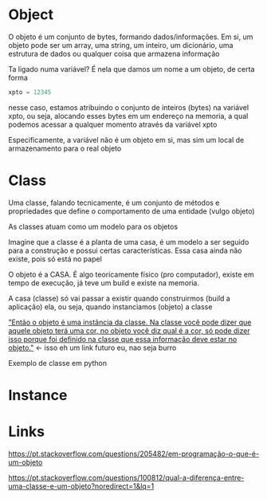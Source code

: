 # Object
O objeto é um conjunto de bytes, formando dados/informações. Em si, um objeto pode ser um array, uma string, um inteiro, um dicionário, uma estrutura de dados ou qualquer coisa que armazena informação

Ta ligado numa variável? É nela que damos um nome a um objeto, de certa forma

```python
xpto = 12345
```

nesse caso, estamos atribuindo o conjunto de inteiros (bytes) na variável xpto, ou seja, alocando esses bytes em um endereço na memoria, a qual podemos acessar a qualquer momento através da variável xpto

Especificamente, a variável não é um objeto em si, mas sim um local de armazenamento para o real objeto

# Class
Uma classe, falando tecnicamente, é um conjunto de métodos e propriedades que define o comportamento de uma entidade (vulgo objeto)

As classes atuam como um modelo para os objetos

Imagine que a classe é a planta de uma casa, é um modelo a ser seguido para a construção e possui certas características. Essa casa ainda não existe, pois só está no papel

O objeto é a CASA. É algo teoricamente físico (pro computador), existe em tempo de execução, já teve um build e existe na memoria.

A casa (classe) só vai passar a existir quando construirmos (build a aplicação) ela, ou seja, quando instanciamos (objeto) a classe

["Então o objeto é uma instância da classe. Na classe você pode dizer que aquele objeto terá uma cor, no objeto você diz qual é a cor, só pode dizer isso porque foi definido na classe que essa informação deve estar no objeto."](https://pt.stackoverflow.com/questions/100812/qual-a-diferen%C3%A7a-entre-uma-classe-e-um-objeto?noredirect=1&lq=1#:~:text=Ent%C3%A3o%20o%20objeto%20%C3%A9%20uma%20inst%C3%A2ncia%20da%20classe.%20Na%20classe%20voc%C3%AA%20pode%20dizer%20que%20aquele%20objeto%20ter%C3%A1%20uma%20cor%2C%20no%20objeto%20voc%C3%AA%20diz%20qual%20%C3%A9%20a%20cor%2C%20s%C3%B3%20pode%20dizer%20isso%20porque%20foi%20definido%20na%20classe%20que%20essa%20informa%C3%A7%C3%A3o%20deve%20estar%20no%20objeto.) <- isso eh um link futuro eu, nao seja burro

Exemplo de classe em python


# Instance



# Links

https://pt.stackoverflow.com/questions/205482/em-programação-o-que-é-um-objeto

https://pt.stackoverflow.com/questions/100812/qual-a-diferença-entre-uma-classe-e-um-objeto?noredirect=1&lq=1